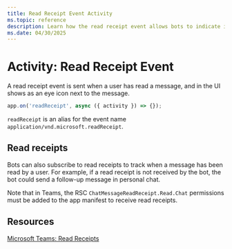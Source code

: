 ```yaml
---
title: Read Receipt Event Activity
ms.topic: reference
description: Learn how the read receipt event allows bots to indicate if a user has read a message.
ms.date: 04/30/2025
---
```


# Activity: Read Receipt Event

A read receipt event is sent when a user has read a message, and in the UI shows as an eye icon next to the message.

```typescript
app.on('readReceipt', async ({ activity }) => {});
```

`readReceipt` is an alias for the event name `application/vnd.microsoft.readReceipt`.

## Read receipts

Bots can also subscribe to read receipts to track when a message has been read by a user. For example, if a read receipt is not received by the bot, the bot could send a follow-up message in personal chat.

Note that in Teams, the RSC `ChatMessageReadReceipt.Read.Chat` permissions must be added to the app manifest to receive read receipts.

## Resources

[Microsoft Teams: Read Receipts](/microsoftteams/platform/bots/build-conversational-capability)